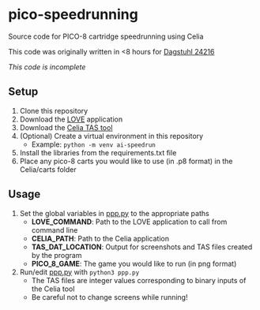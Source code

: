 # pico-speedrunning
Source code for PICO-8 cartridge speedrunning using Celia

This code was originally written in <8 hours for [Dagstuhl 24216](https://drops.dagstuhl.de/entities/document/10.4230/DagRep.14.6.130)

*This code is incomplete*

## Setup

1. Clone this repository
2. Download the [LOVE](https://love2d.org/#download) application 
3. Download the [Celia TAS tool](https://www.lexaloffle.com/bbs/?tid=50283)
4. (Optional) Create a virtual environment in this repository
    - Example: `python -m venv ai-speedrun`
5. Install the libraries from the requirements.txt file
6. Place any pico-8 carts you would like to use (in .p8 format) in the Celia/carts folder

## Usage

1. Set the global variables in [ppp.py](ppp.py) to the appropriate paths
    - **LOVE_COMMAND**: Path to the LOVE application to call from command line
    - **CELIA_PATH**: Path to the Celia application
    - **TAS_DAT_LOCATION**: Output for screenshots and TAS files created by the program
    - **PICO_8_GAME**: The game you would like to run (in png format)
2. Run/edit [ppp.py](ppp.py) with `python3 ppp.py`
    - The TAS files are integer values corresponding to binary inputs of the Celia tool
    - Be careful not to change screens while running!
